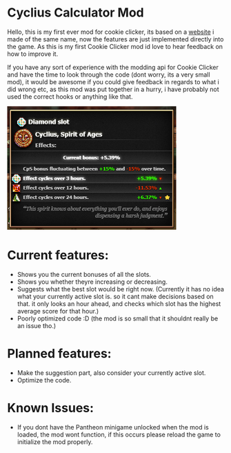 # Cyclius Calculator Mod
Hello, this is my first ever mod for cookie clicker, its based on a <a href="https://zypa.github.io/cyclius-calc/">website</a> i made of the same name, now the features are just implemented directly into the game.
As this is my first Cookie Clicker mod id love to hear feedback on how to improve it.

If you have any sort of experience with the modding api for Cookie Clicker and have the time to look through the code (dont worry, its a very small mod), it would be awesome if you could give feedback in regards to what i did wrong etc, as this mod was put together in a hurry, i have probably not used the correct hooks or anything like that.

<img src="preview.png"></img>

# Current features:
- Shows you the current bonuses of all the slots.
- Shows you whether theyre increasing or decreasing.
- Suggests what the best slot would be right now. (Currently it has no idea what your currently active slot is. so it cant make decisions based on that. it only looks an hour ahead, and checks which slot has the highest average score for that hour.)
- Poorly optimized code :D (the mod is so small that it shouldnt really be an issue tho.)

# Planned features:
- Make the suggestion part, also consider your currently active slot.
- Optimize the code.

# Known Issues:
- If you dont have the Pantheon minigame unlocked when the mod is loaded, the mod wont function, if this occurs please reload the game to initialize the mod properly.
